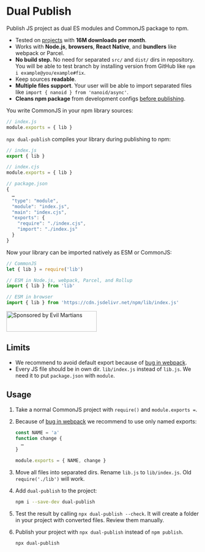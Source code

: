 # Dual Publish

Publish JS project as dual ES modules and CommonJS package to npm.

* Tested on [projects] with **16M downloads per month**.
* Works with **Node.js**, **browsers**, **React Native**,
  and **bundlers** like webpack or Parcel.
* **No build step.** No need for separated `src/` and `dist/` dirs in repository.
  You will be able to test branch by installing version from GitHub like
  `npm i example@you/example#fix`.
* Keep sources **readable**.
* **Multiple files support**. Your user will be able to import separated files
  like `import { nanoid } from 'nanoid/async'`.
* **Cleans npm package** from development configs [before publishing].

You write CommonJS in your npm library sources:

```js
// index.js
module.exports = { lib }
```

`npx dual-publish` compiles your library during publishing to npm:

```js
// index.js
export { lib }

// index.cjs
module.exports = { lib }

// package.json
{
  …
  "type": "module",
  "module": "index.js",
  "main": "index.cjs",
  "exports": {
    "require": "./index.cjs",
    "import": "./index.js"
  }
}
```

Now your library can be imported natively as ESM or CommonJS:

```js
// CommonJS
let { lib } = require('lib')

// ESM in Node.js, webpack, Parcel, and Rollup
import { lib } from 'lib'

// ESM in browser
import { lib } from 'https://cdn.jsdelivr.net/npm/lib/index.js'
```

[before publishing]: https://github.com/shashkovdanil/clean-publish/
[projects]: https://github.com/search?l=JSON&q=%22dual-publish%22&type=Code

<a href="https://evilmartians.com/?utm_source=dual-publish">
  <img src="https://evilmartians.com/badges/sponsored-by-evil-martians.svg"
      alt="Sponsored by Evil Martians" width="236" height="54">
</a>

## Limits

* We recommend to avoid default export because of [bug in webpack].
* Every JS file should be in own dir. `lib/index.js` instead of `lib.js`.
  We need it to put `package.json` with `module`.

[bug in webpack]: https://github.com/webpack/webpack/issues/6584

## Usage

1. Take a normal CommonJS project with `require()` and `module.exports =`.
2. Because of [bug in webpack] we recommend to use only named exports:

   ```js
   const NAME = 'a'
   function change {
     …
   }

   module.exports = { NAME, change }
   ```
3. Move all files into separated dirs. Rename `lib.js` to `lib/index.js`.
   Old `require('./lib')` will work.
4. Add `dual-publish` to the project:

   ```sh
   npm i --save-dev dual-publish
   ```
5. Test the result by calling `npx dual-publish --check`.
   It will create a folder in your project with converted files.
   Review them manually.
6. Publish your project with `npx dual-publish` instead of `npm publish`.

   ```sh
   npx dual-publish
   ```
